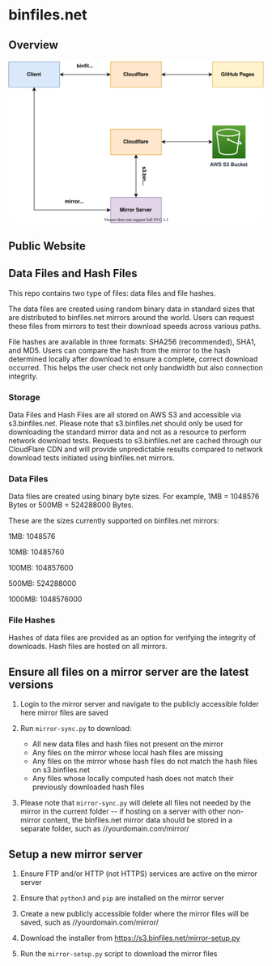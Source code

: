 # binfiles.net

## Overview

![Architecture Diagram](./docs/img/binfiles-architecture.svg)

## Public Website


## Data Files and Hash Files

This repo contains two type of files:  data files and file hashes.

The data files are created using random binary data in standard sizes that are distributed to binfiles.net mirrors around the world.  Users can request these files from mirrors to test their download speeds across various paths.

File hashes are available in three formats:  SHA256 (recommended), SHA1, and MD5.  Users can compare the hash from the mirror to the hash determined locally after download to ensure a complete, correct download occurred.  This helps the user check not only bandwidth but also connection integrity.

### Storage

Data Files and Hash Files are all stored on AWS S3 and accessible via s3.binfiles.net.  Please note that s3.binfiles.net should only be used for downloading the standard mirror data and not as a resource to perform network download tests.  Requests to s3.binfiles.net are cached through our CloudFlare CDN and will provide unpredictable results compared to network download tests initiated using binfiles.net mirrors.

### Data Files

Data files are created using binary byte sizes.  For example, 1MB = 1048576 Bytes or 500MB = 524288000 Bytes.

These are the sizes currently supported on binfiles.net mirrors:

1MB:	1048576

10MB:	10485760

100MB:	104857600

500MB:	524288000

1000MB:	1048576000

### File Hashes

Hashes of data files are provided as an option for verifying the integrity of downloads.  Hash files are hosted on all mirrors.

## Ensure all files on a mirror server are the latest versions

1. Login to the mirror server and navigate to the publicly accessible folder here mirror files are saved

1. Run `mirror-sync.py` to download:
   * All new data files and hash files not present on the mirror
   * Any files on the mirror whose local hash files are missing
   * Any files on the mirror whose hash files do not match the hash files on s3.binfiles.net
   * Any files whose locally computed hash does not match their previously downloaded hash files

1. Please note that `mirror-sync.py` will delete all files not needed by the mirror in the current folder -- if hosting on a server with other non-mirror content, the binfiles.net mirror data should be stored in a separate folder, such as //yourdomain.com/mirror/

## Setup a new mirror server

1. Ensure FTP and/or HTTP (not HTTPS) services are active on the mirror server

1. Ensure that `python3` and `pip` are installed on the mirror server

1. Create a new publicly accessible folder where the mirror files will be saved, such as //yourdomain.com/mirror/

1. Download the installer from https://s3.binfiles.net/mirror-setup.py

1. Run the `mirror-setup.py` script to download the mirror files

